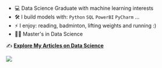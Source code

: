 
- :computer: Data Science Graduate with machine learning interests 
- :hammer_and_wrench: I build models with: `Python` `SQL` `PowerBI` `PyCharm`   ...
- ⚡ I enjoy: reading, badminton, lifting weights and running :) 
- :student: Master's in Data Science

✍️ **[Explore My Articles on Data Science](https://medium.com/@aamir34234)** 


[<img src="https://img.shields.io/badge/Medium-@aamir34234-black?style=for-the-badge&logo=medium&logoColor=white" />](https://medium.com/@aamir34234)
